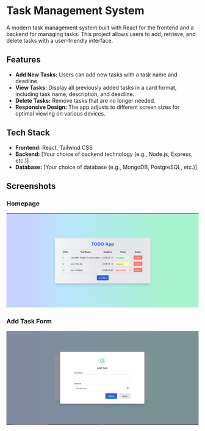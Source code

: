 # Task Management System

A modern task management system built with React for the frontend and a backend for managing tasks. This project allows users to add, retrieve, and delete tasks with a user-friendly interface.

## Features

- **Add New Tasks:** Users can add new tasks with a task name and deadline.
- **View Tasks:** Display all previously added tasks in a card format, including task name, description, and deadline.
- **Delete Tasks:** Remove tasks that are no longer needed.
- **Responsive Design:** The app adjusts to different screen sizes for optimal viewing on various devices.

## Tech Stack

- **Frontend:** React, Tailwind CSS
- **Backend:** [Your choice of backend technology (e.g., Node.js, Express, etc.)]
- **Database:** [Your choice of database (e.g., MongoDB, PostgreSQL, etc.)]

## Screenshots

### Homepage
![Homepage](/client/public/logo1.jpg)

### Add Task Form
![Add Task Form](/client/public/logo2.jpg)

